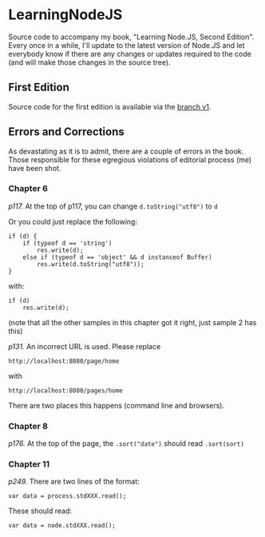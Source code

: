 # LearningNodeJS


Source code to accompany my book, "Learning Node.JS, Second Edition".  Every once
in a while, I'll update to the latest version of Node.JS and let everybody know
if there are any  changes or updates required to the code (and will make those
changes in the source tree).

## First Edition

Source code for the first edition is available via the
[branch v1](https://github.com/marcwan/LearningNodeJS/tree/v1).


## Errors and Corrections

As devastating as it is to admit, there are a couple of errors in the book.
Those responsible for these egregious violations of editorial process (me)
have been shot.

### Chapter 6

_p117._ At the top of p117, you can change `d.toString("utf8")` to `d`

Or you could just replace the following:

```
if (d) {
    if (typeof d == 'string')
        res.write(d);
    else if (typeof d == 'object' && d instanceof Buffer)
        res.write(d.toString("utf8"));
}
```

with:

```
if (d) 
    res.write(d);
```

(note that all the other samples in this chapter got it right, just sample 2 has this)

_p131._ An incorrect URL is used. Please replace

    http://localhost:8080/page/home

with

    http://localhost:8080/pages/home

There are two places this happens (command line and browsers).

### Chapter 8

_p176._  At the top of the page, the `.sort("date")` should read `.sort(sort)`

### Chapter 11

_p249._ There are two lines of the format:

```
var data = process.stdXXX.read();
```

These should read:
```
var data = node.stdXXX.read();
```
